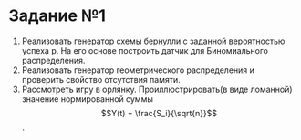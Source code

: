 # Задание №1
1. Реализовать генератор схемы бернулли с заданной вероятностью успеха p. На его основе построить датчик для Биномиального распределения.  
2. Реализовать генератор геометрического распределения и проверить свойство отсутствия памяти.  
3. Рассмотреть игру в орлянку. Проиллюстрировать(в виде ломанной) значение нормированной суммы $$Y(t) = \frac{S_i}{\sqrt{n}}$$.
